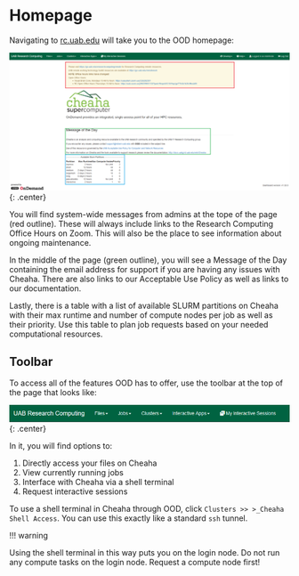 # Homepage

Navigating to [rc.uab.edu](https://rc.uab.edu) will take you to the OOD homepage:

![Landing page for Open OnDemand](images/ood_homepage.png){: .center}

You will find system-wide messages from admins at the tope of the page (red outline). These will always include links to the Research Computing Office Hours on Zoom. This will also be the place to see information about ongoing maintenance.

In the middle of the page (green outline), you will see a Message of the Day containing the email address for support if you are having any issues with Cheaha. There are also links to our Acceptable Use Policy as well as links to our documentation.

Lastly, there is a table with a list of available SLURM partitions on Cheaha with their max runtime and number of compute nodes per job as well as their priority. Use this table to plan job requests based on your needed computational resources.

## Toolbar

To access all of the features OOD has to offer, use the toolbar at the top of the page that looks like:

![image](images/ood_toolbar.png){: .center}

In it, you will find options to:

1. Directly access your files on Cheaha
2. View currently running jobs
3. Interface with Cheaha via a shell terminal
4. Request interactive sessions

To use a shell terminal in Cheaha through OOD, click `Clusters >> >_Cheaha Shell Access`. You can use this exactly like a standard `ssh` tunnel.

!!! warning

   Using the shell terminal in this way puts you on the login node. Do not run any compute tasks on the login node. Request a compute node first!
